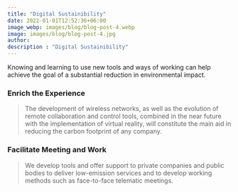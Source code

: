 ```yaml
---
title: "Digital Sustainibility"
date: 2022-01-01T12:52:36+06:00
image_webp: images/blog/blog-post-4.webp
image: images/blog/blog-post-4.jpg
author:
description : "Digital Sustainibility"
---
```


Knowing and learning to use new tools and ways of working can help achieve the goal of a substantial reduction in environmental impact.

### Enrich the Experience

> The development of wireless networks, as well as the evolution of remote collaboration and control tools, combined in the near future with the implementation of virtual reality, will constitute the main aid in reducing the carbon footprint of any company.

### Facilitate Meeting and Work

> We develop tools and offer support to private companies and public bodies to deliver low-emission services and to develop working methods such as face-to-face telematic meetings.
